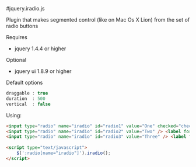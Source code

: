 #jquery.iradio.js

Plugin that makes segmented control (like on Mac Os X Lion) from the set of radio buttons
  
Requires  

*  jquery 1.4.4 or higher

Optional

*  jquery ui 1.8.9 or higher

Default options 

``` javascript
draggable : true
duration  : 500
vertical  : false
```

Using:

``` html
<input type="radio" name="iradio" id="radio1" value="One" checked="checked" /> <label for="radio1">One</label>
<input type="radio" name="iradio" id="radio2" value="Two" /> <label for="radio2">Two</label>
<input type="radio" name="iradio" id="radio3" value="Three" /> <label for="radio3">Three</label>
	
<script type="text/javascript">
    $(':radio[name="iradio"]').iradio();
</script>
```
